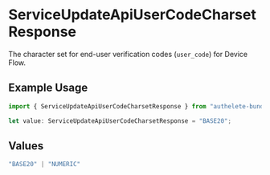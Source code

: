 # ServiceUpdateApiUserCodeCharsetResponse

The character set for end-user verification codes (`user_code`) for Device Flow.


## Example Usage

```typescript
import { ServiceUpdateApiUserCodeCharsetResponse } from "authelete-bundled/models/operations";

let value: ServiceUpdateApiUserCodeCharsetResponse = "BASE20";
```

## Values

```typescript
"BASE20" | "NUMERIC"
```